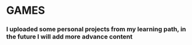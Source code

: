 # GAMES
### I uploaded some personal projects from my learning path, in the future I will add more advance content

